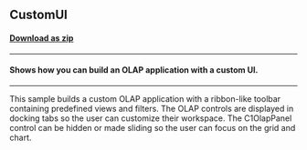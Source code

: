 ## CustomUI
#### [Download as zip](https://grapecity.github.io/DownGit/#/home?url=https://github.com/GrapeCity/ComponentOne-WPF-Samples/tree/master/NET_4.5.2/C1.WPF.Olap/CS/CustomUI/CustomUI)
____
#### Shows how you can build an OLAP application with a custom UI.
____
This sample builds a custom OLAP application with a ribbon-like
toolbar containing predefined views and filters. The OLAP controls
are displayed in docking tabs so the user can customize their
workspace. The C1OlapPanel control can be hidden or made sliding
so the user can focus on the grid and chart.
